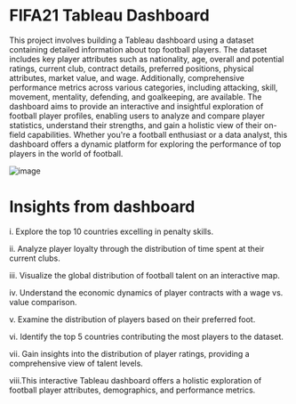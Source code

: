 # FIFA21 Tableau Dashboard

This project involves building a Tableau dashboard using a dataset containing detailed information about top football players. The dataset includes key player attributes such as nationality, age, overall and potential ratings, current club, contract details, preferred positions, physical attributes, market value, and wage. Additionally, comprehensive performance metrics across various categories, including attacking, skill, movement, mentality, defending, and goalkeeping, are available. The dashboard aims to provide an interactive and insightful exploration of football player profiles, enabling users to analyze and compare player statistics, understand their strengths, and gain a holistic view of their on-field capabilities. Whether you're a football enthusiast or a data analyst, this dashboard offers a dynamic platform for exploring the performance of top players in the world of football.

![image](https://github.com/Drashti199801/FIFA-Analysis-Tableau-/assets/156224544/0e07ed83-a66d-4a32-aeae-dda524227b10)

# Insights from dashboard

  i.   Explore the top 10 countries excelling in penalty skills.
  
  ii.  Analyze player loyalty through the distribution of time spent at their current clubs.
  
  iii. Visualize the global distribution of football talent on an interactive map.
  
  iv.  Understand the economic dynamics of player contracts with a wage vs. value comparison.
  
  v.   Examine the distribution of players based on their preferred foot.
  
  vi.  Identify the top 5 countries contributing the most players to the dataset.
  
  vii. Gain insights into the distribution of player ratings, providing a comprehensive view of talent levels.
  
  viii.This interactive Tableau dashboard offers a holistic exploration of football player attributes, demographics, and performance metrics.

